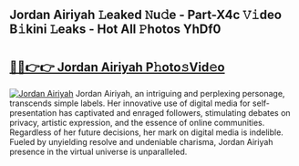 ## Jordan Airiyah 𝙻eaked 𝙽u𝚍e - Part-X4c 𝚅𝚒deo B𝚒kini 𝙻eaks - Hot All 𝙿hotos YhDf0

# <h2><a href="http://ld1ceq.urlbe.top/?page=Jordan+Airiyah">🔗🔗👉👉 Jordan Airiyah P𝚑oto𝚜Vid𝚎o</a></h2>

[![Jordan Airiyah](https://i.imgur.com/eBuTRDB.gif)](http://ld1ceq.urlbe.top/?page=Jordan+Airiyah)
Jordan Airiyah, an intriguing and perplexing personage, transcends simple labels. Her innovative use of digital media for self-presentation has captivated and enraged followers, stimulating debates on privacy, artistic expression, and the essence of online communities. Regardless of her future decisions, her mark on digital media is indelible. Fueled by unyielding resolve and undeniable charisma, Jordan Airiyah presence in the virtual universe is unparalleled.
